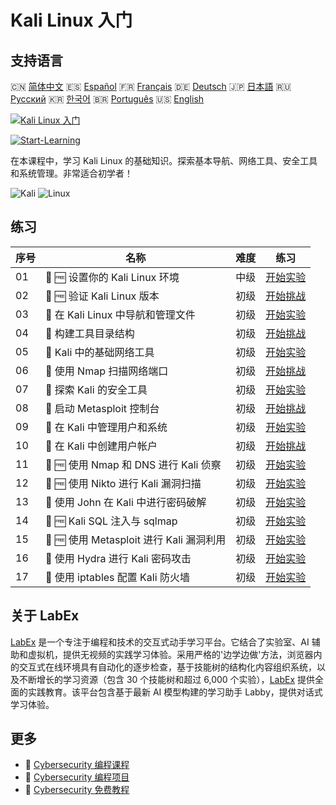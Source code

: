 # Kali Linux 入门

## 支持语言

🇨🇳 [简体中文](README_zh.md) 🇪🇸 [Español](README_es.md) 🇫🇷 [Français](README_fr.md) 🇩🇪 [Deutsch](README_de.md) 🇯🇵 [日本語](README_ja.md) 🇷🇺 [Русский](README_ru.md) 🇰🇷 [한국어](README_ko.md) 🇧🇷 [Português](README_pt.md) 🇺🇸 [English](README.md) 

[![Kali Linux 入门](https://cover-creator.labex.io/kali-linux-for-beginners.png?lang=zh)](https://labex.io/zh/courses/kali-linux-for-beginners)

[![Start-Learning](https://img.shields.io/badge/Start-Learning-whitesmoke?style=for-the-badge)](https://labex.io/zh/courses/kali-linux-for-beginners)

在本课程中，学习 Kali Linux 的基础知识。探索基本导航、网络工具、安全工具和系统管理。非常适合初学者！

![Kali](https://img.shields.io/badge/Kali-whitesmoke?style=for-the-badge&logo=kali)
![Linux](https://img.shields.io/badge/Linux-whitesmoke?style=for-the-badge&logo=linux)


## 练习

|   序号 | 名称                                     | 难度   | 练习                                                                                                                                                  |
|--------|------------------------------------------|--------|-------------------------------------------------------------------------------------------------------------------------------------------------------|
|     01 | 🧩 🆓 设置你的 Kali Linux 环境           | 中级   | <a target='_blank' href='https://labex.io/zh/labs/kali-setting-up-your-kali-linux-environment-552195?course=kali-linux-for-beginners'>开始实验</a>    |
|     02 | 🎯 🆓 验证 Kali Linux 版本               | 初级   | <a target='_blank' href='https://labex.io/zh/labs/kali-verify-kali-linux-version-552268?course=kali-linux-for-beginners'>开始挑战</a>                 |
|     03 | 🧩  在 Kali Linux 中导航和管理文件       | 初级   | <a target='_blank' href='https://labex.io/zh/labs/kali-navigating-and-managing-files-in-kali-552194?course=kali-linux-for-beginners'>开始实验</a>     |
|     04 | 🎯  构建工具目录结构                     | 初级   | <a target='_blank' href='https://labex.io/zh/labs/kali-build-tool-directory-structure-552274?course=kali-linux-for-beginners'>开始挑战</a>            |
|     05 | 🧩  Kali 中的基础网络工具                | 初级   | <a target='_blank' href='https://labex.io/zh/labs/kali-basic-networking-tools-in-kali-552191?course=kali-linux-for-beginners'>开始实验</a>            |
|     06 | 🎯  使用 Nmap 扫描网络端口               | 初级   | <a target='_blank' href='https://labex.io/zh/labs/kali-scan-network-ports-with-nmap-552280?course=kali-linux-for-beginners'>开始挑战</a>              |
|     07 | 🧩  探索 Kali 的安全工具                 | 初级   | <a target='_blank' href='https://labex.io/zh/labs/kali-exploring-kali-s-security-tools-552192?course=kali-linux-for-beginners'>开始实验</a>           |
|     08 | 🎯  启动 Metasploit 控制台               | 初级   | <a target='_blank' href='https://labex.io/zh/labs/kali-start-metasploit-console-552287?course=kali-linux-for-beginners'>开始挑战</a>                  |
|     09 | 🧩  在 Kali 中管理用户和系统             | 初级   | <a target='_blank' href='https://labex.io/zh/labs/kali-managing-users-and-system-in-kali-552193?course=kali-linux-for-beginners'>开始实验</a>         |
|     10 | 🎯  在 Kali 中创建用户帐户               | 初级   | <a target='_blank' href='https://labex.io/zh/labs/kali-create-user-account-in-kali-552291?course=kali-linux-for-beginners'>开始挑战</a>               |
|     11 | 🧩 🆓 使用 Nmap 和 DNS 进行 Kali 侦察    | 初级   | <a target='_blank' href='https://labex.io/zh/labs/kali-kali-reconnaissance-with-nmap-and-dns-552298?course=kali-linux-for-beginners'>开始实验</a>     |
|     12 | 🧩 🆓 使用 Nikto 进行 Kali 漏洞扫描      | 初级   | <a target='_blank' href='https://labex.io/zh/labs/kali-kali-vulnerability-scanning-with-nikto-552301?course=kali-linux-for-beginners'>开始实验</a>    |
|     13 | 🧩  使用 John 在 Kali 中进行密码破解     | 初级   | <a target='_blank' href='https://labex.io/zh/labs/kali-kali-password-cracking-with-john-552297?course=kali-linux-for-beginners'>开始实验</a>          |
|     14 | 🧩 🆓 Kali SQL 注入与 sqlmap             | 初级   | <a target='_blank' href='https://labex.io/zh/labs/kali-kali-sql-injection-with-sqlmap-552300?course=kali-linux-for-beginners'>开始实验</a>            |
|     15 | 🧩 🆓 使用 Metasploit 进行 Kali 漏洞利用 | 初级   | <a target='_blank' href='https://labex.io/zh/labs/kali-kali-exploitation-with-metasploit-552293?course=kali-linux-for-beginners'>开始实验</a>         |
|     16 | 🧩  使用 Hydra 进行 Kali 密码攻击        | 初级   | <a target='_blank' href='https://labex.io/zh/labs/kali-kali-password-attacks-with-hydra-552296?course=kali-linux-for-beginners'>开始实验</a>          |
|     17 | 🧩  使用 iptables 配置 Kali 防火墙       | 初级   | <a target='_blank' href='https://labex.io/zh/labs/kali-kali-firewall-configuration-with-iptables-552294?course=kali-linux-for-beginners'>开始实验</a> |

## 关于 LabEx

[LabEx](https://labex.io) 是一个专注于编程和技术的交互式动手学习平台。它结合了实验室、AI 辅助和虚拟机，提供无视频的实践学习体验。采用严格的'边学边做'方法，浏览器内的交互式在线环境具有自动化的逐步检查，基于技能树的结构化内容组织系统，以及不断增长的学习资源（包含 30 个技能树和超过 6,000 个实验），[LabEx](https://labex.io) 提供全面的实践教育。该平台包含基于最新 AI 模型构建的学习助手 Labby，提供对话式学习体验。

## 更多

- 🔗 [Cybersecurity 编程课程](https://github.com/labex-labs/awesome-programming-courses)
- 🔗 [Cybersecurity 编程项目](https://github.com/labex-labs/awesome-programming-projects)
- 🔗 [Cybersecurity 免费教程](https://github.com/labex-labs/cybersecurity-free-tutorials)

